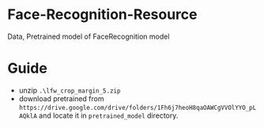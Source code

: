 # Face-Recognition-Resource
Data, Pretrained model of FaceRecognition model

# Guide
- unzip ```.\lfw_crop_margin_5.zip```
- download pretrained from ```https://drive.google.com/drive/folders/1Fh6j7heoH8qaOAWCgVVOlYYO_pLAQklA``` and locate it in ```pretrained_model``` directory.